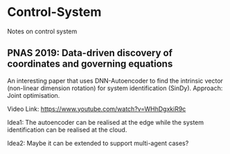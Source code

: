 # Control-System
Notes on control system

## PNAS 2019: Data-driven discovery of coordinates and governing equations
An interesting paper that uses DNN-Autoencoder to find the intrinsic vector (non-linear dimension rotation) for system identification (SinDy). 
Approach: Joint optimisation. 

Video Link: https://www.youtube.com/watch?v=WHhDgxkiR9c

Idea1: The autoencoder can be realised at the edge while the system identification can be realised at the cloud. 

Idea2: Maybe it can be extended to support multi-agent cases? 
